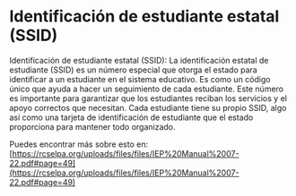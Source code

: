 # Identificación de estudiante estatal (SSID)
Identificación de estudiante estatal (SSID): La identificación estatal de estudiante (SSID) es un número especial que otorga el estado para identificar a un estudiante en el sistema educativo. Es como un código único que ayuda a hacer un seguimiento de cada estudiante. Este número es importante para garantizar que los estudiantes reciban los servicios y el apoyo correctos que necesitan. Cada estudiante tiene su propio SSID, algo así como una tarjeta de identificación de estudiante que el estado proporciona para mantener todo organizado.

Puedes encontrar más sobre esto en: [https://rcselpa.org/uploads/files/files/IEP%20Manual%2007-22.pdf#page=49](https://rcselpa.org/uploads/files/files/IEP%20Manual%2007-22.pdf#page=49)
